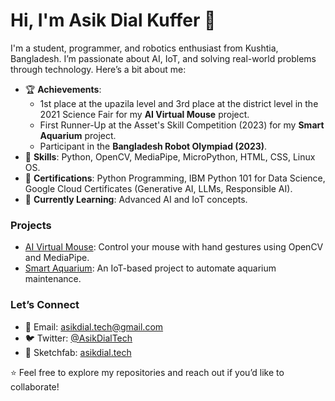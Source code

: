 # Hi, I'm Asik Dial Kuffer 👋

I'm a student, programmer, and robotics enthusiast from Kushtia, Bangladesh. I’m passionate about AI, IoT, and solving real-world problems through technology. Here’s a bit about me:

- 🏆 **Achievements**:  
  - 1st place at the upazila level and 3rd place at the district level in the 2021 Science Fair for my **AI Virtual Mouse** project.  
  - First Runner-Up at the Asset's Skill Competition (2023) for my **Smart Aquarium** project.  
  - Participant in the **Bangladesh Robot Olympiad (2023)**.  
- 🔧 **Skills**: Python, OpenCV, MediaPipe, MicroPython, HTML, CSS, Linux OS.  
- 📜 **Certifications**: Python Programming, IBM Python 101 for Data Science, Google Cloud Certificates (Generative AI, LLMs, Responsible AI).  
- 🌱 **Currently Learning**: Advanced AI and IoT concepts.  

### Projects
- [AI Virtual Mouse](https://github.com/asikdial-tech/ai-virtual-mouse): Control your mouse with hand gestures using OpenCV and MediaPipe.  
- [Smart Aquarium](https://github.com/asikdial-tech/smart-aquarium): An IoT-based project to automate aquarium maintenance.  

### Let’s Connect
- 📧 Email: [asikdial.tech@gmail.com](mailto:asikdial.tech@gmail.com)  
- 🐦 Twitter: [@AsikDialTech](https://x.com/AsikDialTech)  
- 🎨 Sketchfab: [asikdial.tech](https://sketchfab.com/asikdial.tech)  

⭐ Feel free to explore my repositories and reach out if you’d like to collaborate!
